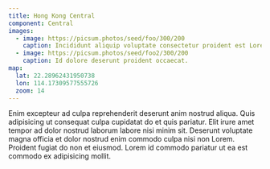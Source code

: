 ```yaml
---
title: Hong Kong Central
component: Central
images:
  - image: https://picsum.photos/seed/foo/300/200
    caption: Incididunt aliquip voluptate consectetur proident est Lorem duis velit. 
  - image: https://picsum.photos/seed/foo2/300/200
    caption: Id dolore deserunt proident occaecat. 
map:
  lat: 22.28962431950738
  lon: 114.17309577555726
  zoom: 14
---
```


Enim excepteur ad culpa reprehenderit deserunt anim nostrud aliqua. Quis adipisicing ut consequat culpa cupidatat do et quis pariatur. Elit irure amet tempor ad dolor nostrud laborum labore nisi minim sit. Deserunt voluptate magna officia et dolor nostrud enim commodo culpa nisi non Lorem. Proident fugiat do non et eiusmod. Lorem id commodo pariatur ut ea est commodo ex adipisicing mollit.